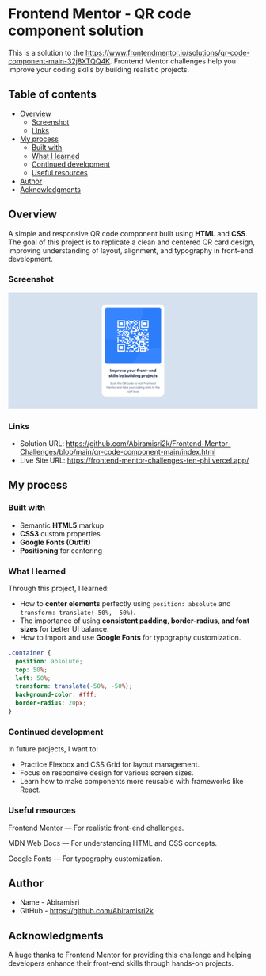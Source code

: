 # Frontend Mentor - QR code component solution

This is a solution to the https://www.frontendmentor.io/solutions/qr-code-component-main-32j8XTQQ4K. Frontend Mentor challenges help you improve your coding skills by building realistic projects. 

## Table of contents

- [Overview](#overview)
  - [Screenshot](#screenshot)
  - [Links](#links)
- [My process](#my-process)
  - [Built with](#built-with)
  - [What I learned](#what-i-learned)
  - [Continued development](#continued-development)
  - [Useful resources](#useful-resources)
- [Author](#author)
- [Acknowledgments](#acknowledgments)

## Overview

A simple and responsive QR code component built using **HTML** and **CSS**.  
The goal of this project is to replicate a clean and centered QR card design, improving understanding of layout, alignment, and typography in front-end development.

### Screenshot

![](images/Screenshot%202025-10-23%20at%2019-49-56%20Frontend%20Mentor%20QR%20code%20component.png)

### Links

- Solution URL: https://github.com/Abiramisri2k/Frontend-Mentor-Challenges/blob/main/qr-code-component-main/index.html
- Live Site URL: https://frontend-mentor-challenges-ten-phi.vercel.app/

## My process

### Built with


- Semantic **HTML5** markup  
- **CSS3** custom properties  
- **Google Fonts (Outfit)**  
- **Positioning** for centering  

### What I learned

Through this project, I learned:
- How to **center elements** perfectly using `position: absolute` and `transform: translate(-50%, -50%)`.
- The importance of using **consistent padding, border-radius, and font sizes** for better UI balance.
- How to import and use **Google Fonts** for typography customization.

```css
.container {
  position: absolute;
  top: 50%;
  left: 50%;
  transform: translate(-50%, -50%);
  background-color: #fff;
  border-radius: 20px;
}
```

### Continued development

In future projects, I want to:

* Practice Flexbox and CSS Grid for layout management.
* Focus on responsive design for various screen sizes.
* Learn how to make components more reusable with frameworks like React.

### Useful resources

Frontend Mentor
 — For realistic front-end challenges.

MDN Web Docs
 — For understanding HTML and CSS concepts.

Google Fonts
 — For typography customization.

## Author

- Name - Abiramisri
- GitHub - https://github.com/Abiramisri2k 

## Acknowledgments

A huge thanks to Frontend Mentor for providing this challenge and helping developers enhance their front-end skills through hands-on projects.

